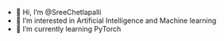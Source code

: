 - 👋 Hi, I’m @SreeChetlapalli
- 👀 I’m interested in Artificial Intelligence and Machine learning
- 🌱 I’m currently learning PyTorch


<!---
SreeChetlapalli/SreeChetlapalli is a ✨ special ✨ repository because its `README.md` (this file) appears on your GitHub profile.
You can click the Preview link to take a look at your changes.
--->
